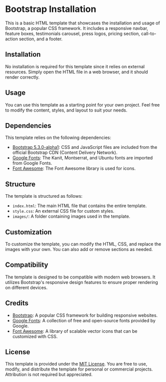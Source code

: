 # Bootstrap Installation

This is a basic HTML template that showcases the installation and usage of Bootstrap, a popular CSS framework. It includes a responsive navbar, feature boxes, testimonials carousel, press logos, pricing section, call-to-action section, and a footer.

## Installation

No installation is required for this template since it relies on external resources. Simply open the HTML file in a web browser, and it should render correctly.

## Usage

You can use this template as a starting point for your own project. Feel free to modify the content, styles, and layout to suit your needs.

## Dependencies

This template relies on the following dependencies:

- [Bootstrap 5.3.0-alpha1](https://getbootstrap.com/docs/5.3/getting-started/introduction/): CSS and JavaScript files are included from the official Bootstrap CDN (Content Delivery Network).
- [Google Fonts](https://fonts.google.com/): The Kanit, Montserrat, and Ubuntu fonts are imported from Google Fonts.
- [Font Awesome](https://fontawesome.com/): The Font Awesome library is used for icons.

## Structure

The template is structured as follows:

- `index.html`: The main HTML file that contains the entire template.
- `style.css`: An external CSS file for custom styles.
- `images/`: A folder containing images used in the template.

## Customization

To customize the template, you can modify the HTML, CSS, and replace the images with your own. You can also add or remove sections as needed.

## Compatibility

The template is designed to be compatible with modern web browsers. It utilizes Bootstrap's responsive design features to ensure proper rendering on different devices.

## Credits

- [Bootstrap](https://getbootstrap.com/): A popular CSS framework for building responsive websites.
- [Google Fonts](https://fonts.google.com/): A collection of free and open-source fonts provided by Google.
- [Font Awesome](https://fontawesome.com/): A library of scalable vector icons that can be customized with CSS.

## License

This template is provided under the [MIT License](LICENSE). You are free to use, modify, and distribute the template for personal or commercial projects. Attribution is not required but appreciated.
